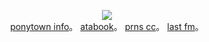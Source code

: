 <p align="center">
<img src="https://i.postimg.cc/bJ9nHbtN/Untitled910-20250411145403.png">   
<br><a href="https://rentry.co/babble">ponytown info</a>。 <a href=https://ishmael.atabook.org>atabook</a>。 <a href=https://pronouns.cc/@idolizer>prns cc</a>。 <a href="https://www.last.fm/user/zalcuses">last fm</a>。 <br
</p>
